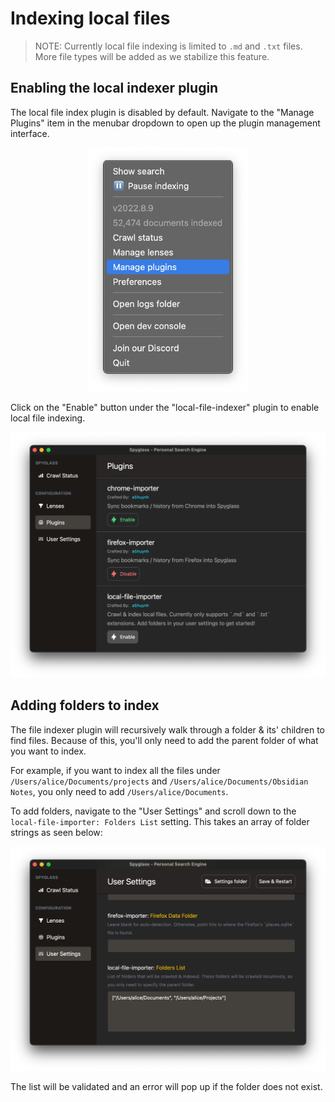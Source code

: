 # Indexing local files

> NOTE: Currently local file indexing is limited to `.md` and `.txt` files. More
> file types will be added as we stabilize this feature.

## Enabling the local indexer plugin

The local file index plugin is disabled by default. Navigate to the
"Manage Plugins" item in the menubar dropdown to open up the plugin
management interface.

<p align="center">
    <img width="256" src="./../../assets/indexing/manage-plugins-item.png" alt="Manage plugins menu item">
</p>

Click on the "Enable" button under the "local-file-indexer" plugin to enable local
file indexing.

<p align="center">
    <img width="640" src="./../../assets/indexing/plugin-manager.png" alt="Plugin manager screen">
</p>


## Adding folders to index

The file indexer plugin will recursively walk through a folder & its' children to
find files. Because of this, you'll only need to add the parent folder of
what you want to index.

For example, if you want to index all the files under `/Users/alice/Documents/projects`
and `/Users/alice/Documents/Obsidian Notes`, you only need to add `/Users/alice/Documents`.

To add folders, navigate to the "User Settings" and scroll down to the `local-file-importer: Folders List`
setting. This takes an array of folder strings as seen below:

<p align="center">
    <img width="640" src="./../../assets/indexing/local-file-indexer-settings.png" alt="File indexer settings">
</p>

The list will be validated and an error will pop up if the folder does not exist.
